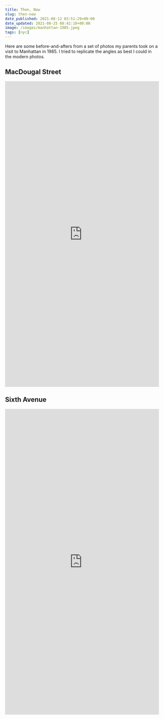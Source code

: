 ```yaml
---
title: Then, Now
slug: then-now
date_published: 2021-08-12 03:51:29+00:00
date_updated: 2021-08-25 08:42:10+00:00
image: /images/manhattan-1985.jpeg
tags: [nyc]
---
```

Here are some before-and-afters from a set of photos my parents took on a visit to Manhattan in 1985. I tried to replicate the angles as best I could in the modern photos.

## MacDougal Street

<iframe frameborder="0" class="juxtapose" width="100%" height="1000" src="https://cdn.knightlab.com/libs/juxtapose/latest/embed/index.html?uid=5702d8f4-faff-11eb-abb7-b9a7ff2ee17c"></iframe>

## Sixth Avenue

<iframe frameborder="0" class="juxtapose" width="100%" height="1000" src="https://cdn.knightlab.com/libs/juxtapose/latest/embed/index.html?uid=7a65c8cc-fafc-11eb-abb7-b9a7ff2ee17c"></iframe>